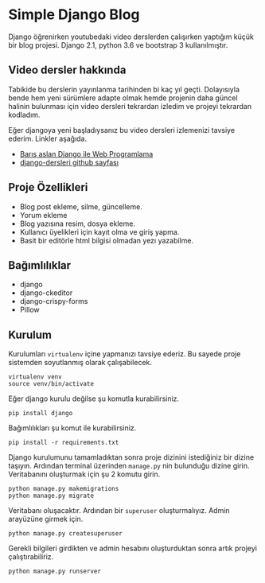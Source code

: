 # Simple Django Blog

Django öğrenirken youtubedaki video derslerden çalışırken yaptığım küçük bir blog projesi. Django 2.1, python 3.6 ve bootstrap 3 kullanılmıştır. 

## Video dersler hakkında

Tabikide bu derslerin yayınlanma tarihinden bi kaç yıl geçti. Dolayısıyla bende hem yeni sürümlere adapte olmak hemde projenin daha güncel halinin bulunması için video dersleri tekrardan izledim ve projeyi tekrardan kodladım.

Eğer djangoya yeni başladıysanız bu video dersleri izlemenizi tavsiye ederim. Linkler aşağıda.

* [Barış aslan Django ile Web Programlama](https://www.youtube.com/playlist?list=PLPrHLaayVkhny4WRNp05C1qRl1Aq3Wswh)
* [django-dersleri github sayfası](https://github.com/barissaslan/django-dersleri)

## Proje Özellikleri

* Blog post ekleme, silme, güncelleme.
* Yorum ekleme
* Blog yazısına resim, dosya ekleme.
* Kullanıcı üyelikleri için kayıt olma ve giriş yapma.
* Basit bir editörle html bilgisi olmadan yezı yazabilme.

## Bağımlılıklar

* django
* django-ckeditor
* django-crispy-forms
* Pillow

## Kurulum

Kurulumları `virtualenv` içine yapmanızı tavsiye ederiz. Bu sayede proje sistemden soyutlanmış olarak çalışabilecek.

```
virtualenv venv
source venv/bin/activate
```

Eğer django kurulu değilse şu komutla kurabilirsiniz.

```
pip install django
```

Bağımlılıkları şu komut ile kurabilirsiniz.

```
pip install -r requirements.txt
```

Django kurulumunu tamamladıktan sonra proje dizinini istediğiniz bir dizine taşıyın. Ardından terminal üzerinden  `manage.py` nin bulunduğu dizine girin. Veritabanını oluşturmak için şu 2 komutu girin.

```
python manage.py makemigrations
python manage.py migrate
```

Veritabanı oluşacaktır. Ardından bir `superuser` oluşturmalıyız. Admin arayüzüne girmek için.

```
python manage.py createsuperuser
```

Gerekli bilgileri girdikten ve admin hesabını oluşturduktan sonra artık projeyi çalıştırabiliriz.

```
python manage.py runserver
```
